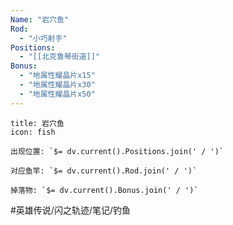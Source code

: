```yaml
---
Name: "岩穴鱼"
Rod:
  - "小巧射手"
Positions:
  - "[[北克鲁琴街道]]"
Bonus:
  - "地属性耀晶片x15"
  - "地属性耀晶片x30"
  - "地属性耀晶片x50"
---
```

```ad-abstract
title: 岩穴鱼
icon: fish

出现位置: `$= dv.current().Positions.join(' / ')`

对应鱼竿: `$= dv.current().Rod.join(' / ')`

掉落物: `$= dv.current().Bonus.join(' / ')`

```
#英雄传说/闪之轨迹/笔记/钓鱼